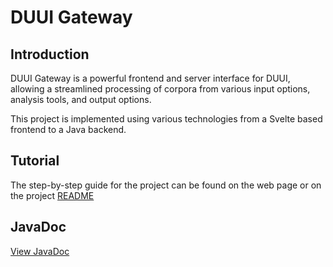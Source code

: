 # DUUI Gateway

## Introduction
DUUI Gateway is a powerful frontend and server interface for DUUI, allowing a streamlined
processing of corpora from various input options, analysis tools, and output options. 

This project is implemented using various technologies from a Svelte based frontend to a Java backend.

## Tutorial
The step-by-step guide for the project can be found on the web page
or on the project [README](./README.md)

## JavaDoc
[View JavaDoc](./javadocs/index.html)
